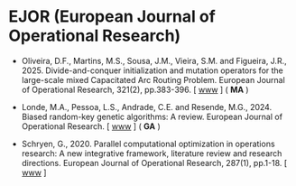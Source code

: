 # EJOR (European Journal of Operational Research)

* Oliveira, D.F., Martins, M.S., Sousa, J.M., Vieira, S.M. and Figueira, J.R., 2025. Divide-and-conquer initialization and mutation operators for the large-scale mixed Capacitated Arc Routing Problem. European Journal of Operational Research, 321(2), pp.383-396. [ [www](https://www.sciencedirect.com/science/article/pii/S037722172400746X) ] ( **MA** )

* Londe, M.A., Pessoa, L.S., Andrade, C.E. and Resende, M.G., 2024. Biased random-key genetic algorithms: A review. European Journal of Operational Research. [ [www](https://www.sciencedirect.com/science/article/pii/S0377221724002303) ] ( **GA** )

* Schryen, G., 2020. Parallel computational optimization in operations research: A new integrative framework, literature review and research directions. European Journal of Operational Research, 287(1), pp.1-18. [ [www](https://www.sciencedirect.com/science/article/pii/S0377221719309440) ]
